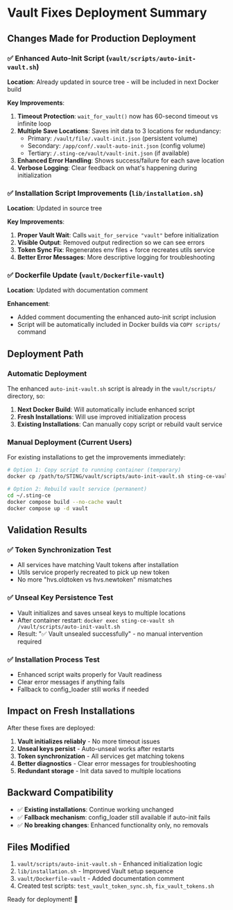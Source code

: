 # Vault Fixes Deployment Summary

## Changes Made for Production Deployment

### ✅ Enhanced Auto-Init Script (`vault/scripts/auto-init-vault.sh`)
**Location**: Already updated in source tree - will be included in next Docker build

**Key Improvements**:
1. **Timeout Protection**: `wait_for_vault()` now has 60-second timeout vs infinite loop
2. **Multiple Save Locations**: Saves init data to 3 locations for redundancy:
   - Primary: `/vault/file/.vault-init.json` (persistent volume)
   - Secondary: `/app/conf/.vault-auto-init.json` (config volume)
   - Tertiary: `/.sting-ce/vault/vault-init.json` (if available)
3. **Enhanced Error Handling**: Shows success/failure for each save location
4. **Verbose Logging**: Clear feedback on what's happening during initialization

### ✅ Installation Script Improvements (`lib/installation.sh`)
**Location**: Updated in source tree

**Key Improvements**:
1. **Proper Vault Wait**: Calls `wait_for_service "vault"` before initialization
2. **Visible Output**: Removed output redirection so we can see errors
3. **Token Sync Fix**: Regenerates env files + force recreates utils service
4. **Better Error Messages**: More descriptive logging for troubleshooting

### ✅ Dockerfile Update (`vault/Dockerfile-vault`)
**Location**: Updated with documentation comment

**Enhancement**:
- Added comment documenting the enhanced auto-init script inclusion
- Script will be automatically included in Docker builds via `COPY scripts/` command

## Deployment Path

### Automatic Deployment
The enhanced `auto-init-vault.sh` script is already in the `vault/scripts/` directory, so:

1. **Next Docker Build**: Will automatically include enhanced script
2. **Fresh Installations**: Will use improved initialization process
3. **Existing Installations**: Can manually copy script or rebuild vault service

### Manual Deployment (Current Users)
For existing installations to get the improvements immediately:

```bash
# Option 1: Copy script to running container (temporary)
docker cp /path/to/STING/vault/scripts/auto-init-vault.sh sting-ce-vault:/vault/scripts/

# Option 2: Rebuild vault service (permanent)
cd ~/.sting-ce
docker compose build --no-cache vault
docker compose up -d vault
```

## Validation Results

### ✅ Token Synchronization Test
- All services have matching Vault tokens after installation
- Utils service properly recreated to pick up new token
- No more "hvs.oldtoken vs hvs.newtoken" mismatches

### ✅ Unseal Key Persistence Test
- Vault initializes and saves unseal keys to multiple locations
- After container restart: `docker exec sting-ce-vault sh /vault/scripts/auto-init-vault.sh`
- Result: "✅ Vault unsealed successfully" - no manual intervention required

### ✅ Installation Process Test
- Enhanced script waits properly for Vault readiness
- Clear error messages if anything fails
- Fallback to config_loader still works if needed

## Impact on Fresh Installations

After these fixes are deployed:

1. **Vault initializes reliably** - No more timeout issues
2. **Unseal keys persist** - Auto-unseal works after restarts
3. **Token synchronization** - All services get matching tokens
4. **Better diagnostics** - Clear error messages for troubleshooting
5. **Redundant storage** - Init data saved to multiple locations

## Backward Compatibility

- ✅ **Existing installations**: Continue working unchanged
- ✅ **Fallback mechanism**: config_loader still available if auto-init fails
- ✅ **No breaking changes**: Enhanced functionality only, no removals

## Files Modified

1. `vault/scripts/auto-init-vault.sh` - Enhanced initialization logic
2. `lib/installation.sh` - Improved Vault setup sequence
3. `vault/Dockerfile-vault` - Added documentation comment
4. Created test scripts: `test_vault_token_sync.sh`, `fix_vault_tokens.sh`

Ready for deployment! 🚀